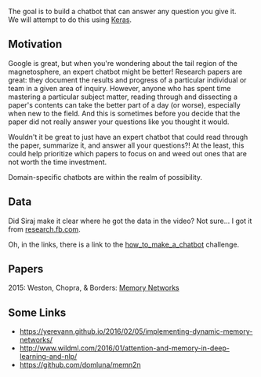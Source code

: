 

The goal is to build a chatbot that can answer any question you give it.  
We will attempt to do this using [Keras](https://keras.io/).

## Motivation
Google is great, but when you're wondering about the tail region of the
magnetosphere, an expert chatbot might be better!  Research papers are great:
they document the results and progress of a particular individual or team
in a given area of inquiry.  However, anyone who has spent time mastering
a particular subject matter, reading through and dissecting a paper's contents
can take the better part of a day (or worse), especially when new to the field.
And this is sometimes before you decide that the paper did not really answer
your questions like you thought it would.  

Wouldn't it be great to just have an expert chatbot that could read through the paper,
summarize it, and answer all your questions?!  At the least, this could help prioritize
which papers to focus on and weed out ones that are not worth the time investment.

Domain-specific chatbots are within the realm of possibility.  

## Data
Did Siraj make it clear where he got the data in the video?  Not sure... I got it 
from [research.fb.com](https://research.fb.com/downloads/babi/).

Oh, in the links, there is a link to the 
[how\_to\_make\_a\_chatbot](https://github.com/llSourcell/How_to_make_a_chatbot) challenge.

## Papers
2015: Weston, Chopra, & Borders: [Memory Networks](https://arxiv.org/pdf/1410.3916.pdf)

## Some Links
* https://yerevann.github.io/2016/02/05/implementing-dynamic-memory-networks/
* http://www.wildml.com/2016/01/attention-and-memory-in-deep-learning-and-nlp/
* https://github.com/domluna/memn2n

